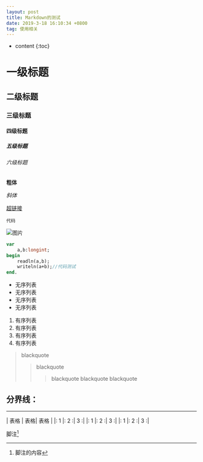 ```yaml
---
layout: post
title: Markdown的测试
date: 2019-3-18 16:10:34 +0800
tag: 使用相关
---
```


* content
{:toc}

# 一级标题
## 二级标题
### 三级标题
#### 四级标题
##### 五级标题
###### 六级标题

**粗体**

*斜体*

[超链接](https://www.baidu.com/)

`代码`

![图片](https://www.baidu.com/img/bd_logo1.png?qua=high&where=super)

```pascal
var
    a,b:longint;
begin
    readln(a,b);
    writeln(a+b);//代码测试
end.
```

* 无序列表
* 无序列表
* 无序列表
* 无序列表

1. 有序列表
2. 有序列表
3. 有序列表
4. 有序列表

> blackquote
>> blackquote
>>> blackquote
>> blackquote
> blackquote

分界线：
---------------

-----------------
| 表格 | 表格| 表格 |
|: 1 |: 2 :| 3 :|
|: 1 |: 2 :| 3 :|
|: 1 |: 2 :| 3 :|

脚注[^1]
[^1]: 脚注的内容